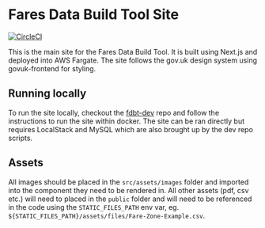 # Fares Data Build Tool Site

[![CircleCI](https://circleci.com/bb/infinityworksconsulting/fdbt-site.svg?style=svg)](https://circleci.com/bb/infinityworksconsulting/fdbt-site)

This is the main site for the Fares Data Build Tool. It is built using Next.js and deployed into AWS Fargate.
The site follows the gov.uk design system using govuk-frontend for styling.

## Running locally

To run the site locally, checkout the [fdbt-dev](https://github.com/fares-data-build-tool/fdbt-dev) repo and follow the instructions to run the site within docker. The site can be ran directly but requires LocalStack and MySQL which are also brought up by the dev repo scripts.

## Assets

All images should be placed in the `src/assets/images` folder and imported into the component they need to be rendered in. All other assets (pdf, csv etc.) will need to placed in the `public` folder and will need to be referenced in the code using the `STATIC_FILES_PATH` env var, eg. `${STATIC_FILES_PATH}/assets/files/Fare-Zone-Example.csv`.
